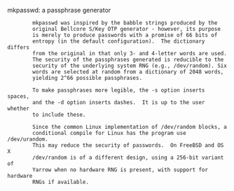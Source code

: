 
mkpasswd:   a passphrase generator

            mkpasswd was inspired by the babble strings produced by the
            original Bellcore S/Key OTP generator - however, its purpose
            is merely to produce passwords with a promise of 66 bits of
            entropy (in the default configuration).  The dictionary differs
            from the original in that only 3- and 4-letter words are used.
            The security of the passphrases generated is reducible to the
            security of the underlying system RNG (e.g., /dev/random). Six
            words are selected at random from a dictionary of 2048 words,
            yielding 2^66 possible passphrases.

            To make passphrases more legible, the -s option inserts spaces,
            and the -d option inserts dashes.  It is up to the user whether
            to include these.

            Since the common Linux implementation of /dev/random blocks, a
            conditional compile for Linux has the program use /dev/urandom.
            This may reduce the security of passwords.  On FreeBSD and OS X
            /dev/random is of a different design, using a 256-bit variant of
            Yarrow when no hardware RNG is present, with support for hardware
            RNGs if available.
